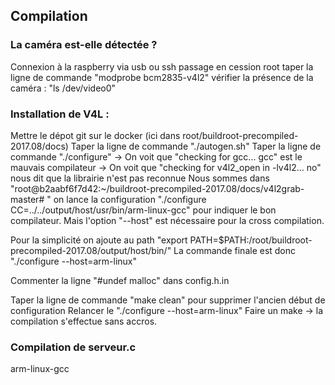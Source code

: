 ## Compilation

### La caméra est-elle détectée ?

Connexion à la raspberry via usb ou ssh
passage en cession root
taper la ligne de commande "modprobe bcm2835-v4l2"
vérifier la présence de la caméra : "ls /dev/video0"

### Installation de V4L :

Mettre le dépot git sur le docker (ici dans root/buildroot-precompiled-2017.08/docs)
Taper la ligne de commande "./autogen.sh"
Taper la ligne de commande "./configure"
-> On voit que "checking for gcc... gcc" est le mauvais compilateur
-> On voit que "checking for v4l2_open in -lv4l2... no" nous dit que la librairie n'est pas reconnue
Nous sommes dans "root@b2aabf6f7d42:~/buildroot-precompiled-2017.08/docs/v4l2grab-master# " on lance la configuration "./configure CC=../../output/host/usr/bin/arm-linux-gcc" pour indiquer le bon compilateur. Mais l'option "--host" est nécessaire pour la cross compilation.

Pour la simplicité on ajoute au path "export PATH=$PATH:/root/buildroot-precompiled-2017.08/output/host/bin/"
La commande finale est donc "./configure --host=arm-linux"

Commenter la ligne "#undef malloc" dans config.h.in

Taper la ligne de commande "make clean" pour supprimer l'ancien début de configuration
Relancer le "./configure --host=arm-linux"
Faire un make -> la compilation s'effectue sans accros.

### Compilation de serveur.c

arm-linux-gcc 
